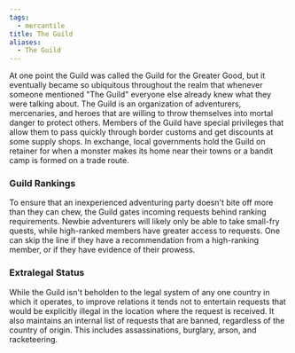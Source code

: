 ```yaml
---
tags:
  - mercantile
title: The Guild
aliases:
  - The Guild
---
```


At one point the Guild was called the Guild for the Greater Good, but it eventually became so ubiquitous throughout the realm that whenever someone mentioned "The Guild" everyone else already knew what they were talking about. The Guild is an organization of adventurers, mercenaries, and heroes that are willing to throw themselves into mortal danger to protect others. Members of the Guild have special privileges that allow them to pass quickly through border customs and get discounts at some supply shops. In exchange, local governments hold the Guild on retainer for when a monster makes its home near their towns or a bandit camp is formed on a trade route.
### Guild Rankings

To ensure that an inexperienced adventuring party doesn't bite off more than they can chew, the Guild gates incoming requests behind ranking requirements. Newbie adventurers will likely only be able to take small-fry quests, while high-ranked members have greater access to requests. One can skip the line if they have a recommendation from a high-ranking member, or if they have evidence of their prowess.
### Extralegal Status

While the Guild isn't beholden to the legal system of any one country in which it operates, to improve relations it tends not to entertain requests that would be explicitly illegal in the location where the request is received. It also maintains an internal list of requests that are banned, regardless of the country of origin. This includes assassinations, burglary, arson, and racketeering.